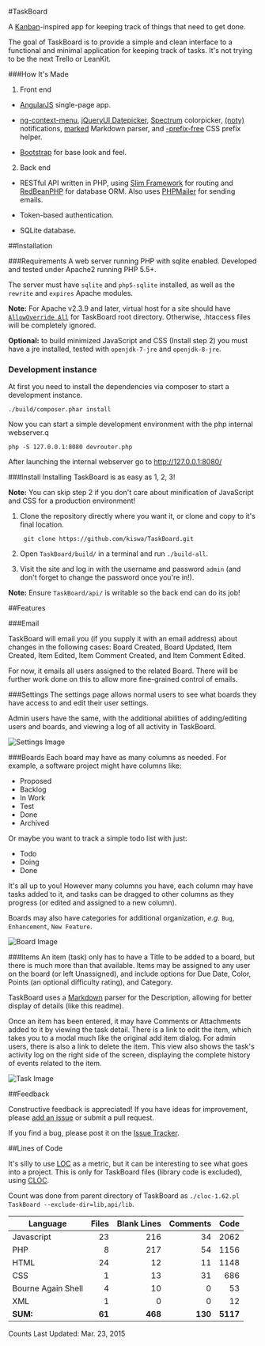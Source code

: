 #TaskBoard

A [Kanban](http://en.wikipedia.org/wiki/Kanban_board)-inspired app for keeping track of things that need to get done.

The goal of TaskBoard is to provide a simple and clean interface to a functional and minimal application for keeping track of tasks. It's not trying to be the next Trello or LeanKit.

###How It's Made

1. Front end

 * [AngularJS](https://angularjs.org/) single-page app.

 * [ng-context-menu](https://github.com/ianwalter/ng-context-menu), [jQueryUI Datepicker](http://jqueryui.com/datepicker/), [Spectrum](http://bgrins.github.io/spectrum/) colorpicker, [(noty)](http://ned.im/noty/) notifications, [marked](https://github.com/chjj/marked) Markdown parser, and [-prefix-free](http://leaverou.github.io/prefixfree/) CSS prefix helper.

 * [Bootstrap](http://getbootstrap.com/) for base look and feel.

2. Back end

 * RESTful API written in PHP, using [Slim Framework](http://www.slimframework.com/) for routing and [RedBeanPHP](http://www.redbeanphp.com/) for database ORM. Also uses [PHPMailer](https://github.com/PHPMailer/PHPMailer) for sending emails.

 * Token-based authentication.

 * SQLite database.

##Installation

###Requirements
A web server running PHP with sqlite enabled. Developed and tested under Apache2 running PHP 5.5+.

The server must have `sqlite` and `php5-sqlite` installed, as well as the `rewrite` and `expires` Apache modules.

**Note:** For Apache v2.3.9 and later, virtual host for a site should have [`AllowOverride All`](http://httpd.apache.org/docs/2.4/mod/core.html#allowoverride) for TaskBoard root directory. Otherwise, .htaccess files will be completely ignored.

**Optional:** to build minimized JavaScript and CSS (Install step 2) you must have a jre installed, tested with `openjdk-7-jre` and `openjdk-8-jre`.

### Development instance

At first you need to install the dependencies via composer to start a development instance.

`./build/composer.phar install`

Now you can start a simple development environment with the php internal webserver.q

`php -S 127.0.0.1:8080 devrouter.php`

After launching the internal webserver go to http://127.0.0.1:8080/

###Install
Installing TaskBoard is as easy as 1, 2, 3!

**Note:** You can skip step 2 if you don't care about minification of JavaScript and CSS for a production environment!

1. Clone the repository directly where you want it, or clone and copy to it's final location.

        git clone https://github.com/kiswa/TaskBoard.git

2. Open `TaskBoard/build/` in a terminal and run `./build-all`.

3. Visit the site and log in with the username and password `admin` (and don't forget to change the password once you're in!).

**Note:** Ensure `TaskBoard/api/` is writable so the back end can do its job!

##Features

###Email

TaskBoard will email you (if you supply it with an email address) about changes in the following cases: Board Created, Board Updated, Item Created, Item Edited, Item Comment Created, and Item Comment Edited.

For now, it emails all users assigned to the related Board. There will be further work done on this to allow more fine-grained control of emails.

###Settings
The settings page allows normal users to see what boards they have access to and edit their user settings.

Admin users have the same, with the additional abilities of adding/editing users and boards, and viewing a log of all activity in TaskBoard.

![Settings Image](http://taskboard.matthewross.me/docs/images/settings-standard.png)

###Boards
Each board may have as many columns as needed. For example, a software project might have columns like:

 * Proposed
 * Backlog
 * In Work
 * Test
 * Done
 * Archived

Or maybe you want to track a simple todo list with just:

 * Todo
 * Doing
 * Done

It's all up to you! However many columns you have, each column may have tasks added to it, and tasks can be dragged to other columns as they progress (or edited and assigned to a new column).

Boards may also have categories for additional organization, *e.g.* `Bug`, `Enhancement`, `New Feature`.

![Board Image](http://taskboard.matthewross.me/images/board.png)

###Items
An item (task) only has to have a Title to be added to a board, but there is much more than that available. Items may be assigned to any user on the board (or left Unassigned), and include options for Due Date, Color, Points (an optional difficulty rating), and Category.

TaskBoard uses a [Markdown](https://github.com/adam-p/markdown-here/wiki/Markdown-Cheatsheet#table-of-contents) parser for the Description, allowing for better display of details (like this readme).

Once an item has been entered, it may have Comments or Attachments added to it by viewing the task detail. There is a link to edit the item, which takes you to a modal much like the original add item dialog. For admin users, there is also a link to delete the item. This view also shows the task's activity log on the right side of the screen, displaying the complete history of events related to the item.

![Task Image](http://taskboard.matthewross.me/docs/images/view-item2.png)

##Feedback

Constructive feedback is appreciated! If you have ideas for improvement, please [add an issue](https://github.com/kiswa/TaskBoard/issues) or submit a pull request.

If you find a bug, please post it on the [Issue Tracker](https://github.com/kiswa/TaskBoard/issues).

##Lines of Code

It's silly to use [LOC](http://en.wikipedia.org/wiki/Source_lines_of_code) as a metric, but it can be interesting to see what goes into a project.
This is only for TaskBoard files (library code is excluded), using [CLOC](http://cloc.sourceforge.net/).

Count was done from parent directory of TaskBoard as `./cloc-1.62.pl TaskBoard --exclude-dir=lib,api/lib`.

Language           | Files  | Blank Lines  | Comments | Code
-------------------|-------:|-------------:|---------:|---------:
Javascript         | 23     | 216          | 34       | 2062
PHP                | 8      | 217          | 54       | 1156
HTML               | 24     | 12           | 11       | 1148
CSS                | 1      | 13           | 31       | 686
Bourne Again Shell | 4      | 10           | 0        | 53
XML                | 1      | 0            | 0        | 12
__SUM:__           | __61__ | __468__      | __130__  | __5117__

Counts Last Updated: Mar. 23, 2015
